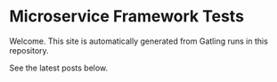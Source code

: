 # Microservice Framework Tests

Welcome. This site is automatically generated from Gatling runs in this repository.

See the latest posts below.
